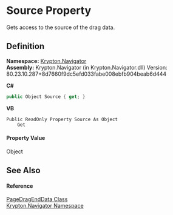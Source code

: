 # Source Property


Gets access to the source of the drag data.



## Definition
**Namespace:** <a href="a21ac074-d119-3dc6-bd1c-d3a12c0128bc.md">Krypton.Navigator</a>  
**Assembly:** Krypton.Navigator (in Krypton.Navigator.dll) Version: 80.23.10.287+8d7660f9dc5efd033fabe008ebfb904beab6d444

**C#**
``` C#
public Object Source { get; }
```
**VB**
``` VB
Public ReadOnly Property Source As Object
	Get
```



#### Property Value
Object

## See Also


#### Reference
<a href="0c26121e-2e6a-e3c0-21a4-2a1ddbb8d2dc.md">PageDragEndData Class</a>  
<a href="a21ac074-d119-3dc6-bd1c-d3a12c0128bc.md">Krypton.Navigator Namespace</a>  
